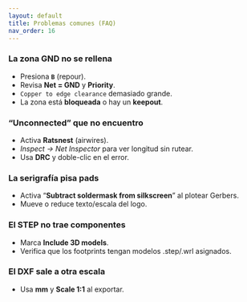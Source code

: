 ```yaml
---
layout: default
title: Problemas comunes (FAQ)
nav_order: 16
---
```


### La zona GND no se rellena
- Presiona **`B`** (repour).
- Revisa **Net = GND** y **Priority**.
- `Copper to edge clearance` demasiado grande.
- La zona está **bloqueada** o hay un **keepout**.

### “Unconnected” que no encuentro
- Activa **Ratsnest** (airwires).
- *Inspect → Net Inspector* para ver longitud sin rutear.
- Usa **DRC** y doble-clic en el error.

### La serigrafía pisa pads
- Activa “**Subtract soldermask from silkscreen**” al plotear Gerbers.
- Mueve o reduce texto/escala del logo.

### El STEP no trae componentes
- Marca **Include 3D models**.
- Verifica que los footprints tengan modelos .step/.wrl asignados.

### El DXF sale a otra escala
- Usa **mm** y **Scale 1:1** al exportar.

